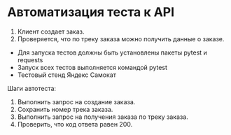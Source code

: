# **Автоматизация теста к API**

1. Клиент создает заказ.
2. Проверяется, что по треку заказа можно получить данные о заказе.

* Для запуска тестов должны быть установлены пакеты pytest и requests
* Запуск всех тестов выполняется командой pytest
* Тестовый стенд Яндекс Самокат


Шаги автотеста:
1. Выполнить запрос на создание заказа. 
2. Сохранить номер трека заказа.
3. Выполнить запрос на получения заказа по треку заказа.
4. Проверить, что код ответа равен 200.
